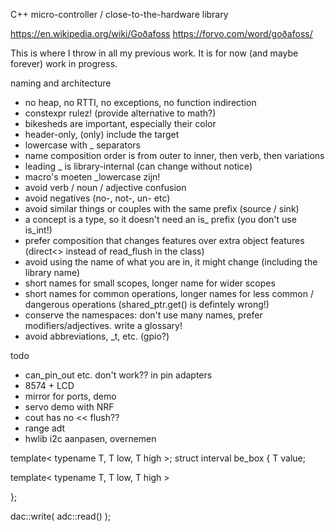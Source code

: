 C++ micro-controller / close-to-the-hardware library

https://en.wikipedia.org/wiki/Goðafoss
https://forvo.com/word/goðafoss/

This is where I throw in all my previous work.
It is for now (and maybe forever) work in progress.

naming and architecture
- no heap, no RTTI, no exceptions, no function indirection
- constexpr rulez! (provide alternative to math?)
- bikesheds are important, especially their color
- header-only, (only) include the target
- lowercase with _ separators
- name composition order is from outer to inner, then verb, then variations
- leading _ is library-internal (can change without notice)
- macro's moeten _lowercase zijn!
- avoid verb / noun / adjective confusion
- avoid negatives (no-, not-, un- etc)
- avoid similar things or couples with the same prefix (source / sink)
- a concept is a type, so it doesn't need an is_ prefix (you don't use is_int!)
- prefer composition that changes features over extra object features (direct<> instead of read_flush in the class)
- avoid using the name of what you are in, it might change (including the library name)
- short names for small scopes, longer name for wider scopes
- short names for common operations, longer names for less common / dangerous operations (shared_ptr.get() is defintely wrong!)
- conserve the namespaces: don't use many names, prefer modifiers/adjectives. write a glossary!
- avoid abbreviations, _t, etc. (gpio?)

todo
- can_pin_out etc. don't work?? in pin adapters
- 8574 + LCD
- mirror for ports, demo
- servo demo with NRF
- cout has no << flush??
- range adt
- hwlib i2c aanpasen, overnemen

template< typename T, T low, T high >;
struct interval 
   be_box
{
   T value;

   template< typename T, T low, T high >
   
};

dac::write( adc::read() );


